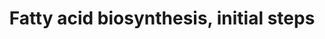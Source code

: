 ---
annotations:
- id: PW:0000002
  parent: classic metabolic pathway
  type: Pathway Ontology
  value: classic metabolic pathway
- id: PW:0000029
  parent: classic metabolic pathway
  type: Pathway Ontology
  value: fatty acid biosynthetic pathway
authors:
- M.Braymer
- MaintBot
- Christine Chichester
- Egonw
- Eweitz
- Khanspers
citedin: ''
communities: []
description: 'Fatty acids are essential to all organisms except for archaea; they
  are major constituents of cellular membranes, and are used for energy storage and
  for posttranslational protein modifications. Most organisms are capable of synthesizing
  long chain (C12:0-C16:0) saturated fatty acids de novo. Although the initiation
  and termination reactions may vary, the cyclic series of chain-lengthening reactions
  are essentially the same across all organisms. The fatty acid chain, which starts
  as a 2-carbon chain from acetyl-CoA, is extended two carbons at a time by the addition
  of an acetyl group from malonyl-CoA. When the final length of the fatty acid is
  achieved, fatty acid synthesis is terminated. Each cycle of chain elongation involves
  5 reactions with the following enzymatic activities: malonyl transferase, ketoacyl
  synthase, ketoacyl reductase, 3-hydroxyacyl dehydratase, and enoyl-acyl reductase
  (EC: 1.3.1.10). In yeast, fatty acid biosynthesis is terminated with the release
  of fatty acyl-CoAs from fatty acid synthase (FAS), the enzyme complex that carries
  out de novo fatty acid biosynthesis. Palmitoyl- (C16) and stearoyl-CoA (C18) are
  the main products in yeast, while myristoyl-CoA (C14) is only produced in small
  amounts. To synthesize palmitoyl-CoA (C16) one acetyl-CoA and 7 malonyl-CoA molecules
  are required. The elongation substrate, malonyl-CoA is synthesized from the carboxylation
  of acetyl-CoA by the biotin-containing enzyme, acetyl-CoA carboxylase). Acetyl-CoA
  carboxylase is activated by the biotin:apoprotein ligase.  Description from [YeastPathways](https://pathway.yeastgenome.org/).'
last-edited: 2025-08-16
ndex: null
organisms:
- Saccharomyces cerevisiae
redirect_from:
- /index.php/Pathway:WP137
- /instance/WP137
- /instance/WP137_r140361
revision: r140361
schema-jsonld:
- '@context': https://schema.org/
  '@id': https://wikipathways.github.io/pathways/WP137.html
  '@type': Dataset
  creator:
    '@type': Organization
    name: WikiPathways
  description: 'Fatty acids are essential to all organisms except for archaea; they
    are major constituents of cellular membranes, and are used for energy storage
    and for posttranslational protein modifications. Most organisms are capable of
    synthesizing long chain (C12:0-C16:0) saturated fatty acids de novo. Although
    the initiation and termination reactions may vary, the cyclic series of chain-lengthening
    reactions are essentially the same across all organisms. The fatty acid chain,
    which starts as a 2-carbon chain from acetyl-CoA, is extended two carbons at a
    time by the addition of an acetyl group from malonyl-CoA. When the final length
    of the fatty acid is achieved, fatty acid synthesis is terminated. Each cycle
    of chain elongation involves 5 reactions with the following enzymatic activities:
    malonyl transferase, ketoacyl synthase, ketoacyl reductase, 3-hydroxyacyl dehydratase,
    and enoyl-acyl reductase (EC: 1.3.1.10). In yeast, fatty acid biosynthesis is
    terminated with the release of fatty acyl-CoAs from fatty acid synthase (FAS),
    the enzyme complex that carries out de novo fatty acid biosynthesis. Palmitoyl-
    (C16) and stearoyl-CoA (C18) are the main products in yeast, while myristoyl-CoA
    (C14) is only produced in small amounts. To synthesize palmitoyl-CoA (C16) one
    acetyl-CoA and 7 malonyl-CoA molecules are required. The elongation substrate,
    malonyl-CoA is synthesized from the carboxylation of acetyl-CoA by the biotin-containing
    enzyme, acetyl-CoA carboxylase). Acetyl-CoA carboxylase is activated by the biotin:apoprotein
    ligase.  Description from [YeastPathways](https://pathway.yeastgenome.org/).'
  keywords:
  - ACC1
  - ADP
  - ATP
  - CO₂
  - Coenzyme A
  - FAS1
  - FAS2
  - HFA1
  - H⁺
  - H₂O
  - MCT1
  - NADP+
  - NADPH
  - OAR1
  - acetyl-CoA
  - hydrogencarbonate
  - malonyl-CoA
  - phosphate
  license: CC0
  name: Fatty acid biosynthesis, initial steps
seo: CreativeWork
title: Fatty acid biosynthesis, initial steps
wpid: WP137
---